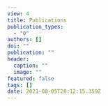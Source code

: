 ```yaml
---
view: 4
title: Publications
publication_types:
  - "0"
authors: []
doi: ""
publication: ""
header:
  caption: ""
  image: ""
featured: false
tags: []
date: 2021-08-05T20:12:15.359Z
---
```

